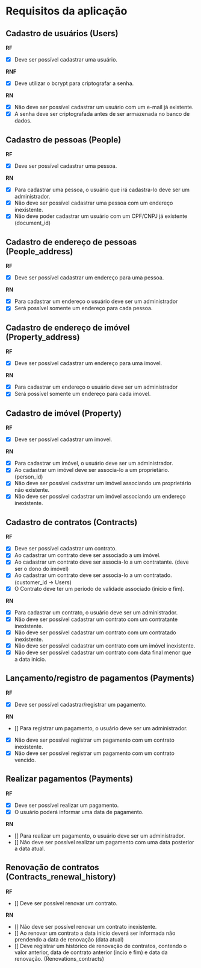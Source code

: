 # Requisitos da aplicação

## Cadastro de usuários (Users)

**RF**
- [x] Deve ser possível cadastrar uma usuário.

**RNF**
- [x] Deve utilizar o bcrypt para criptografar a senha.

**RN**
- [x] Não deve ser possível cadastrar um usuário com um e-mail já existente.
- [x] A senha deve ser criptografada antes de ser armazenada no banco de dados.

## Cadastro de pessoas (People)

**RF**
- [x] Deve ser possível cadastrar uma pessoa.

**RN**
- [x] Para cadastrar uma pessoa, o usuário que irá cadastra-lo deve ser um administrador.
- [x] Não deve ser possível cadastrar uma pessoa com um endereço inexistente.
- [x] Não deve poder cadastrar um usuário com um CPF/CNPJ já existente (document_id)

## Cadastro de endereço de pessoas (People_address)

**RF**
- [x] Deve ser possível cadastrar um endereço para uma pessoa.

**RN**
- [x] Para cadastrar um endereço o usuário deve ser um administrador
- [x] Será possível somente um endereço para cada pessoa.

## Cadastro de endereço de imóvel (Property_address)

**RF**
- [x] Deve ser possível cadastrar um endereço para uma imovel.

**RN**
- [x] Para cadastrar um endereço o usuário deve ser um administrador
- [x] Será possível somente um endereço para cada imovel.

## Cadastro de imóvel (Property)

**RF**
- [x] Deve ser possível cadastrar um imovel.

**RN**
- [x] Para cadastrar um imóvel, o usuário deve ser um administrador.
- [x] Ao cadastrar um imóvel deve ser associa-lo a um proprietário. (person_id)
- [x] Não deve ser possível cadastrar um imóvel associando um proprietário não existente.
- [x] Não deve ser possível cadastrar um imóvel associando um endereço inexistente.

## Cadastro de contratos (Contracts)

**RF**
- [x] Deve ser possível cadastrar um contrato.
- [x] Ao cadastrar um contrato deve ser associado a um imóvel.
- [x] Ao cadastrar um contrato deve ser associa-lo a um contratante. (deve ser o dono do imóvel)
- [x] Ao cadastrar um contrato deve ser associa-lo a um contratado. (customer_id -> Users)
- [x] O Contrato deve ter um período de validade associado (inicio e fim).

**RN**
- [x] Para cadastrar um contrato, o usuário deve ser um administrador.
- [x] Não deve ser possível cadastrar um contrato com um contratante inexistente.
- [x] Não deve ser possível cadastrar um contrato com um contratado inexistente.
- [x] Não deve ser possível cadastrar um contrato com um imóvel inexistente.
- [x] Não deve ser possível cadastrar um contrato com data final menor que a data inicio.

## Lançamento/registro de pagamentos (Payments)

**RF**
- [x] Deve ser possível cadastrar/registrar um pagamento.

**RN**
- [] Para registrar um pagamento, o usuário deve ser um administrador.
- [x] Não deve ser possível registrar um pagamento com um contrato inexistente.
- [x] Não deve ser possível registrar um pagamento com um contrato vencido.

## Realizar pagamentos (Payments)

**RF**
- [x] Deve ser possível realizar um pagamento.
- [x] O usuário poderá informar uma data de pagamento.

**RN**
- [] Para realizar um pagamento, o usuário deve ser um administrador.
- [] Não deve ser possível realizar um pagamento com uma data posterior a data atual.

## Renovação de contratos (Contracts_renewal_history)

**RF**
- [] Deve ser possível renovar um contrato.

**RN**
- [] Não deve ser possível renovar um contrato inexistente.
- [] Ao renovar um contrato a data inicio deverá ser informada não prendendo a data de renovação (data atual)
- [] Deve registrar um histórico de renovação de contratos, contendo o valor anterior, data de contrato anterior (incio e fim) e data da renovação. (Renovations_contracts)
